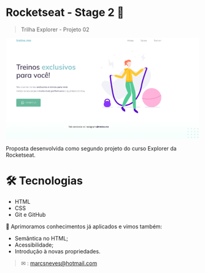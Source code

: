 # Rocketseat - Stage 2 🚀

> Trilha Explorer - Projeto 02

![preview](./preview/preview.png)

Proposta desenvolvida como segundo projeto do curso Explorer da Rocketseat.

# 🛠 Tecnologias
- HTML
- CSS
- Git e GitHub

🤯 Aprimoramos conhecimentos já aplicados e vimos também:

- Semântica no HTML;
- Acessibilidade;
- Introdução à novas propriedades. 

> ✉ : marcsneves@hotmail.com

